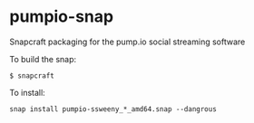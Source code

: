 # pumpio-snap
Snapcraft packaging for the pump.io social streaming software

To build the snap:
```
$ snapcraft
```

To install:
```
snap install pumpio-ssweeny_*_amd64.snap --dangrous
```

